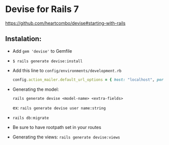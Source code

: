 # Devise for Rails 7

https://github.com/heartcombo/devise#starting-with-rails

## Instalation:

- Add `gem 'devise'` to Gemfile
- `$ rails generate devise:install`
- Add this line to `config/environments/development.rb`

  ```ruby
  config.action_mailer.default_url_options = { host: "localhost", port: 3000 }
  ```

- Generating the model:

  `rails generate devise <model-name> <extra-fields>`

  ex: `rails generate devise user name:string`

- `rails db:migrate`

- Be sure to have rootpath set in your routes

- Generating the views: `rails generate devise:views`